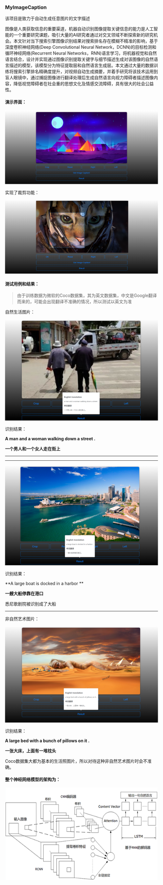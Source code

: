 ### MyImageCaption

该项目是致力于自动生成任意图片的文字描述

图像是人类获取信息的重要渠道，机器自动识别图像提取关键信息的能力是人工智能的一个重要研究课题，吸引大量的AI研究者通过对交叉领域不断探索新的研究机会。本文针对当下搜索引擎图像识别结果对搜索排名存在模糊不精准的影响，基于深度卷积神经网络(Deep 
Convolutional Neural Network，DCNN)的目标检测和循环神经网络(Recurrent Neural 
Networks，RNN)语言学习，将机器视觉和自然语言结合，设计并实现通过图像识别提取关键字与细节描述生成对该图像的自然语言描述的模型，该模型分为特征提取层和自然语言生成层。本文通过大量的数据训练将搜索引擎排名精确度提升，对视频自动生成摘要，并着手研究将该技术运用到盲人眼镜中，通过捕捉图像进行翻译处理后生成自然语言向视力障碍者描述图像内容，降低视觉障碍者在社会重的思想文化及情感交流障碍，具有很大的社会公益性。

#### 演示界面：

![](./img/UI.png)

实现了裁剪功能：

![](./img/Crop.png)

#### 测试用例和结果：

>由于训练数据为微软的Coco数据集，其为英文数据集，中文是Google翻译而来的，可能会出现翻译不准确的情况，所以测试以英文为准

自然生活图片：

![](./img/Man.png)

识别结果：

**A man and a woman walking down a street .**

**一个男人和一个女人走在街上**

---

---

![](./img/Boat.png)

识别结果：

**A large boat is docked in a harbor **

**一艘大船停靠在港口**

悉尼歌剧院被识别成了大船

---

非自然艺术图片：

![](./img/Art.png)

识别结果：

**A large bed with a bunch of pillows on it .**

**一张大床，上面有一堆枕头**

Coco数据集大都为基本的生活照图片，所以对待这种非自然艺术图片时会不准确。

####  整个神经网络模型的架构为：

![](./img/Frame.png)